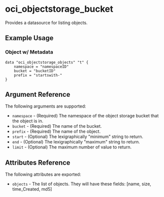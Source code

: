 # oci\_objectstorage\_bucket

Provides a datasource for listing objects.

## Example Usage

### Object w/ Metadata

```
data "oci_objectstorage_objects" "t" {
    namespace = "namespaceID"
    bucket = "bucketID"
    prefix = "startswith-"
}
```

## Argument Reference

The following arguments are supported:

* `namespace` - (Required) The namespace of the object storage bucket that the object is in.
* `bucket` - (Required) The name of the bucket.
* `prefix` - (Required) The name of the object.
* `start` - (Optional) The lexigraphically "minimum" string to return.
* `end` - (Optional) The lexigraphically "maximum" string to return.
* `limit` - (Optional) The maximum number of value to return.

## Attributes Reference

The following attributes are exported:

* `objects` - The list of objects. They will have these fields: [name, size, time_Created, md5]
